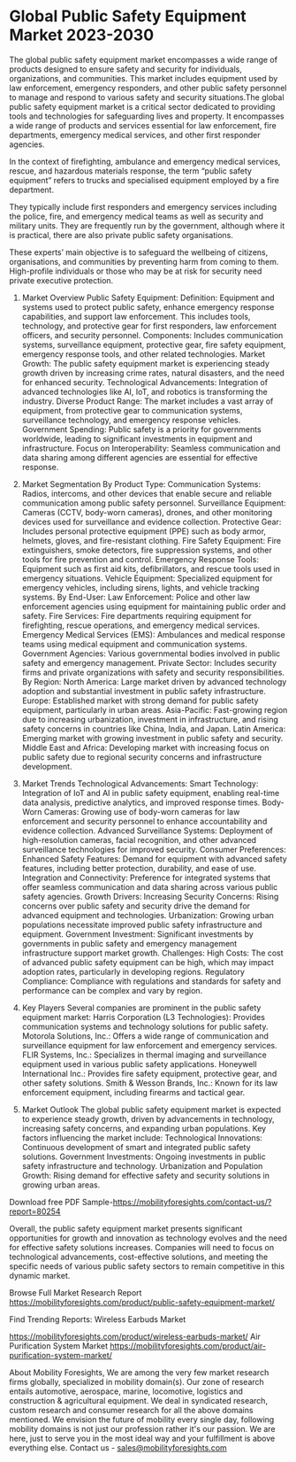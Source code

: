 # Global Public Safety Equipment Market 2023-2030
The global public safety equipment market encompasses a wide range of products designed to ensure safety and security for individuals, organizations, and communities. This market includes equipment used by law enforcement, emergency responders, and other public safety personnel to manage and respond to various safety and security situations.The global public safety equipment market is a critical sector dedicated to providing tools and technologies for safeguarding lives and property. It encompasses a wide range of products and services essential for law enforcement, fire departments, emergency medical services, and other first responder agencies. 

In the context of firefighting, ambulance and emergency medical services, rescue, and hazardous materials response, the term “public safety equipment” refers to trucks and specialised equipment employed by a fire department.
 
They typically include first responders and emergency services including the police, fire, and emergency medical teams as well as security and military units. They are frequently run by the government, although where it is practical, there are also private public safety organisations.
 
These experts’ main objective is to safeguard the wellbeing of citizens, organisations, and communities by preventing harm from coming to them. High-profile individuals or those who may be at risk for security need private executive protection. 
 

1. Market Overview
Public Safety Equipment:
Definition: Equipment and systems used to protect public safety, enhance emergency response capabilities, and support law enforcement. This includes tools, technology, and protective gear for first responders, law enforcement officers, and security personnel.
Components: Includes communication systems, surveillance equipment, protective gear, fire safety equipment, emergency response tools, and other related technologies.
Market Growth: The public safety equipment market is experiencing steady growth driven by increasing crime rates, natural disasters, and the need for enhanced security.
Technological Advancements: Integration of advanced technologies like AI, IoT, and robotics is transforming the industry.
Diverse Product Range: The market includes a vast array of equipment, from protective gear to communication systems, surveillance technology, and emergency response vehicles.
Government Spending: Public safety is a priority for governments worldwide, leading to significant investments in equipment and infrastructure.
Focus on Interoperability: Seamless communication and data sharing among different agencies are essential for effective response.

2. Market Segmentation
By Product Type:
Communication Systems: Radios, intercoms, and other devices that enable secure and reliable communication among public safety personnel.
Surveillance Equipment: Cameras (CCTV, body-worn cameras), drones, and other monitoring devices used for surveillance and evidence collection.
Protective Gear: Includes personal protective equipment (PPE) such as body armor, helmets, gloves, and fire-resistant clothing.
Fire Safety Equipment: Fire extinguishers, smoke detectors, fire suppression systems, and other tools for fire prevention and control.
Emergency Response Tools: Equipment such as first aid kits, defibrillators, and rescue tools used in emergency situations.
Vehicle Equipment: Specialized equipment for emergency vehicles, including sirens, lights, and vehicle tracking systems.
By End-User:
Law Enforcement: Police and other law enforcement agencies using equipment for maintaining public order and safety.
Fire Services: Fire departments requiring equipment for firefighting, rescue operations, and emergency medical services.
Emergency Medical Services (EMS): Ambulances and medical response teams using medical equipment and communication systems.
Government Agencies: Various governmental bodies involved in public safety and emergency management.
Private Sector: Includes security firms and private organizations with safety and security responsibilities.
By Region:
North America: Large market driven by advanced technology adoption and substantial investment in public safety infrastructure.
Europe: Established market with strong demand for public safety equipment, particularly in urban areas.
Asia-Pacific: Fast-growing region due to increasing urbanization, investment in infrastructure, and rising safety concerns in countries like China, India, and Japan.
Latin America: Emerging market with growing investment in public safety and security.
Middle East and Africa: Developing market with increasing focus on public safety due to regional security concerns and infrastructure development.
3. Market Trends
Technological Advancements:
Smart Technology: Integration of IoT and AI in public safety equipment, enabling real-time data analysis, predictive analytics, and improved response times.
Body-Worn Cameras: Growing use of body-worn cameras for law enforcement and security personnel to enhance accountability and evidence collection.
Advanced Surveillance Systems: Deployment of high-resolution cameras, facial recognition, and other advanced surveillance technologies for improved security.
Consumer Preferences:
Enhanced Safety Features: Demand for equipment with advanced safety features, including better protection, durability, and ease of use.
Integration and Connectivity: Preference for integrated systems that offer seamless communication and data sharing across various public safety agencies.
Growth Drivers:
Increasing Security Concerns: Rising concerns over public safety and security drive the demand for advanced equipment and technologies.
Urbanization: Growing urban populations necessitate improved public safety infrastructure and equipment.
Government Investment: Significant investments by governments in public safety and emergency management infrastructure support market growth.
Challenges:
High Costs: The cost of advanced public safety equipment can be high, which may impact adoption rates, particularly in developing regions.
Regulatory Compliance: Compliance with regulations and standards for safety and performance can be complex and vary by region.
4. Key Players
Several companies are prominent in the public safety equipment market:
Harris Corporation (L3 Technologies): Provides communication systems and technology solutions for public safety.
Motorola Solutions, Inc.: Offers a wide range of communication and surveillance equipment for law enforcement and emergency services.
FLIR Systems, Inc.: Specializes in thermal imaging and surveillance equipment used in various public safety applications.
Honeywell International Inc.: Provides fire safety equipment, protective gear, and other safety solutions.
Smith & Wesson Brands, Inc.: Known for its law enforcement equipment, including firearms and tactical gear.
5. Market Outlook
The global public safety equipment market is expected to experience steady growth, driven by advancements in technology, increasing safety concerns, and expanding urban populations. Key factors influencing the market include:
Technological Innovations: Continuous development of smart and integrated public safety solutions.
Government Investments: Ongoing investments in public safety infrastructure and technology.
Urbanization and Population Growth: Rising demand for effective safety and security solutions in growing urban areas.

Download free PDF Sample-https://mobilityforesights.com/contact-us/?report=80254

Overall, the public safety equipment market presents significant opportunities for growth and innovation as technology evolves and the need for effective safety solutions increases. Companies will need to focus on technological advancements, cost-effective solutions, and meeting the specific needs of various public safety sectors to remain competitive in this dynamic market.


Browse Full Market Research Report 
https://mobilityforesights.com/product/public-safety-equipment-market/

Find Trending Reports:
Wireless Earbuds Market

https://mobilityforesights.com/product/wireless-earbuds-market/
Air Purification System Market
https://mobilityforesights.com/product/air-purification-system-market/







About Mobility Foresights,
We are among the very few market research firms globally, specialized in mobility domain(s). Our zone of research entails automotive, aerospace, marine, locomotive, logistics and construction & agricultural equipment. We deal in syndicated research, custom research and consumer research for all the above domains mentioned.
We envision the future of mobility every single day, following mobility domains is not just our profession rather it's our passion. We are here, just to serve you in the most ideal way and your fulfillment is above everything else. Contact us -  sales@mobilityforesights.com 




